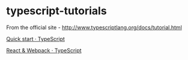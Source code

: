 # typescript-tutorials
From the official site - http://www.typescriptlang.org/docs/tutorial.html

[Quick start · TypeScript](http://www.typescriptlang.org/docs/tutorial.html)

[React & Webpack · TypeScript](http://www.typescriptlang.org/docs/handbook/react-&-webpack.html)
